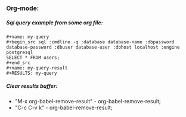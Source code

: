 ### Org-mode:

##### Sql query example from some org file:
```
#+name: my-query
#+begin_src sql :cmdline -q :database database-name :dbpassword database-password :dbuser database-user :dbhost localhost :engine postgresql
SELECT * FROM users;
#+end_src
#+name: my-query-result
#+RESULTS: my-query
```

##### Clear results buffer:
* "M-x org-babel-remove-result" - org-babel-remove-result;
* "C-c C-v k" - org-babel-remove-result;
